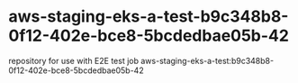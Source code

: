# aws-staging-eks-a-test-b9c348b8-0f12-402e-bce8-5bcdedbae05b-42
repository for use with E2E test job aws-staging-eks-a-test:b9c348b8-0f12-402e-bce8-5bcdedbae05b-42
